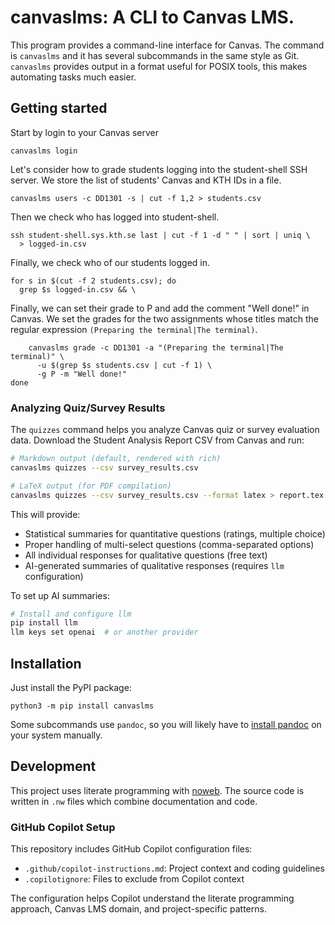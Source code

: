 # canvaslms: A CLI to Canvas LMS.

This program provides a command-line interface for Canvas. The command
is `canvaslms` and it has several subcommands in the same style as Git.
`canvaslms` provides output in a format useful for POSIX tools, this
makes automating tasks much easier.

## Getting started

Start by login to your Canvas server

``` {.text}
canvaslms login
```

Let's consider how to grade students logging into the student-shell SSH
server. We store the list of students' Canvas and KTH IDs in a file.

``` {.text}
canvaslms users -c DD1301 -s | cut -f 1,2 > students.csv
```

Then we check who has logged into student-shell.

``` {.text startFrom="2"}
ssh student-shell.sys.kth.se last | cut -f 1 -d " " | sort | uniq \
  > logged-in.csv
```

Finally, we check who of our students logged in.

``` {.text startFrom="4"}
for s in $(cut -f 2 students.csv); do
  grep $s logged-in.csv && \
```

Finally, we can set their grade to P and add the comment "Well done!" in
Canvas. We set the grades for the two assignments whose titles match the
regular expression `(Preparing the terminal|The terminal)`.

``` {.text startFrom="6"}
    canvaslms grade -c DD1301 -a "(Preparing the terminal|The terminal)" \
      -u $(grep $s students.csv | cut -f 1) \
      -g P -m "Well done!"
done
```

### Analyzing Quiz/Survey Results

The `quizzes` command helps you analyze Canvas quiz or survey evaluation data. 
Download the Student Analysis Report CSV from Canvas and run:

```bash
# Markdown output (default, rendered with rich)
canvaslms quizzes --csv survey_results.csv

# LaTeX output (for PDF compilation)
canvaslms quizzes --csv survey_results.csv --format latex > report.tex
```

This will provide:
- Statistical summaries for quantitative questions (ratings, multiple choice)
- Proper handling of multi-select questions (comma-separated options)
- All individual responses for qualitative questions (free text)
- AI-generated summaries of qualitative responses (requires `llm` configuration)

To set up AI summaries:
```bash
# Install and configure llm
pip install llm
llm keys set openai  # or another provider
```

## Installation

Just install the PyPI package:
```
python3 -m pip install canvaslms
```
Some subcommands use `pandoc`, so you will likely have to [install 
pandoc][pandoc] on your system manually.

[pandoc]: https://pandoc.org/installing.html

## Development

This project uses literate programming with [noweb](https://www.cs.tufts.edu/~nr/noweb/). 
The source code is written in `.nw` files which combine documentation and code.

### GitHub Copilot Setup

This repository includes GitHub Copilot configuration files:
- `.github/copilot-instructions.md`: Project context and coding guidelines
- `.copilotignore`: Files to exclude from Copilot context

The configuration helps Copilot understand the literate programming approach, 
Canvas LMS domain, and project-specific patterns.
